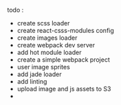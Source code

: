 todo : 

- create scss loader
- create react-csss-modules config
- create images loader
- create webpack dev server
- add hot module loader
- create a simple webpack project
- user image sprites
- add jade loader
- add linting
- upload image and js assets to S3
- ​